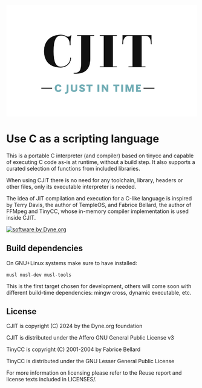 [![CJIT logo](docs/cjit-logo.png)](https://dyne.org/cjit)

# Use C as a scripting language

This is a portable C interpreter (and compiler) based on tinycc and capable of
executing C code as-is at runtime, without a build step. It also supports a
curated selection of functions from included libraries.

When using CJIT there is no need for any toolchain, library, headers
or other files, only its executable interpreter is needed.

The idea of JIT compilation and execution for a C-like language is
inspired by Terry Davis, the author of TempleOS, and Fabrice Bellard,
the author of FFMpeg and TinyCC, whose in-memory compiler
implementation is used inside CJIT.

[![software by Dyne.org](https://files.dyne.org/software_by_dyne.png)](http://www.dyne.org)

## Build dependencies

On GNU+Linux systems make sure to have installed:

```
musl musl-dev musl-tools
```

This is the first target chosen for development, others will come soon
with different build-time dependencies: mingw cross, dynamic
executable, etc.

## License

CJIT is copyright (C) 2024 by the Dyne.org foundation

CJIT is distributed under the Affero GNU General Public License v3

TinyCC is copyright (C) 2001-2004 by Fabrice Bellard

TinyCC is distributed under the GNU Lesser General Public License

For more information on licensing please refer to the Reuse report and
license texts included in LICENSES/.
